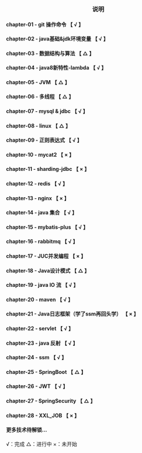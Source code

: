 <h3 style="text-align: center">说明</h3>

#### chapter-01 - git 操作命令         【 √ 】
#### chapter-02 - java基础&jdk环境变量  【 √ 】
#### chapter-03 - 数据结构与算法        【 △ 】
#### chapter-04 - java8新特性-lambda   【 √ 】
#### chapter-05 - JVM                 【 △ 】
#### chapter-06 - 多线程               【 △ 】
#### chapter-07 - mysql & jdbc        【 √  】
#### chapter-08 - linux              【 △ 】
#### chapter-09 - 正则表达式            【 √ 】
#### chapter-10 - mycat2            【 × 】
#### chapter-11 - sharding-jdbc       【 × 】
#### chapter-12 - redis              【 √ 】
#### chapter-13 - nginx              【 × 】
#### chapter-14 - java 集合           【 √ 】
#### chapter-15 - mybatis-plus        【 √ 】
#### chapter-16 - rabbitmq           【 √ 】
#### chapter-17 - JUC并发编程           【 × 】
#### chapter-18 - Java设计模式           【 △ 】
#### chapter-19 - java IO 流         【 √ 】
#### chapter-20 - maven             【 √  】
#### chapter-21 - Java日志框架（学了ssm再回头学）        【 × 】
#### chapter-22 - servlet             【 √  】
#### chapter-23 - java 反射          【 √ 】
#### chapter-24 - ssm             【 √ 】
#### chapter-25 - SpringBoot       【 △ 】
#### chapter-26 - JWT     【 √ 】
#### chapter-27 - SpringSecurity        【  △ 】
#### chapter-28 - XXL_JOB        【 × 】

#### 更多技术待解锁...


√：完成
△：进行中
×：未开始